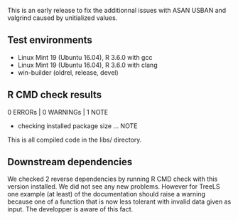 This is an early release to fix the additionnal issues with ASAN USBAN and valgrind caused by unitialized values.

## Test environments

* Linux Mint 19 (Ubuntu 16.04), R 3.6.0 with gcc
* Linux Mint 19 (Ubuntu 16.04), R 3.6.0 with clang
* win-builder (oldrel, release, devel)

## R CMD check results

0 ERRORs | 0 WARNINGs | 1 NOTE

- checking installed package size ... NOTE

This is all compiled code in the libs/ directory.

## Downstream dependencies

We checked 2 reverse dependencies by running R CMD check with this version installed. 
We did not see any new problems. However for TreeLS one example (at least) of the documentation
should raise a warning because one of a function that is now less tolerant with invalid data given
as input. The developper is aware of this fact.

